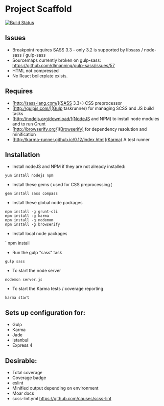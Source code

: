 Project Scaffold
================

[![Build Status](https://travis-ci.org/craigdallimore/project-template.png?branch=master)](https://travis-ci.org/craigdallimore/project-template)

Issues
------

- Breakpoint requires SASS 3.3 - only 3.2 is supported by libsass / node-sass / gulp-sass
- Sourcemaps currently broken on gulp-sass: https://github.com/dlmanning/gulp-sass/issues/57
- HTML not compressed
- No React boilerplate exists.

Requires
--------

- [http://sass-lang.com/](SASS 3.3+) CSS preprocessor
- [http://gulpjs.com/](Gulp taskrunner) for managing SCSS and JS build tasks
- [http://nodejs.org/download/](NodeJS and NPM) to install node modules and to run Grunt
- [http://browserify.org/](Browserify) for dependency resolution and minification
- [http://karma-runner.github.io/0.12/index.html](Karma) A test runner

Installation
------------

- Install nodeJS and NPM if they are not already installed:

` yum install nodejs npm `

- Install these gems ( used for CSS preprocessing )

` gem install sass compass `

- Install these global node packages

```
npm install -g grunt-cli
npm install -g karma
npm install -g nodemon
npm install -g browserify
```

- Install local node packages

` npm install

- Run the gulp "sass" task

` gulp sass `

- To start the node server

` nodemon server.js `

- To start the Karma tests / coverage reporting

` karma start `

Sets up configuration for:
--------------------------

- Gulp
- Karma
- Jade
- Istanbul
- Express 4

Desirable:
----------

- Total coverage
- Coverage badge
- eslint
- Minified output depending on environment
- Moar docs
- scss-lint.yml https://github.com/causes/scss-lint
